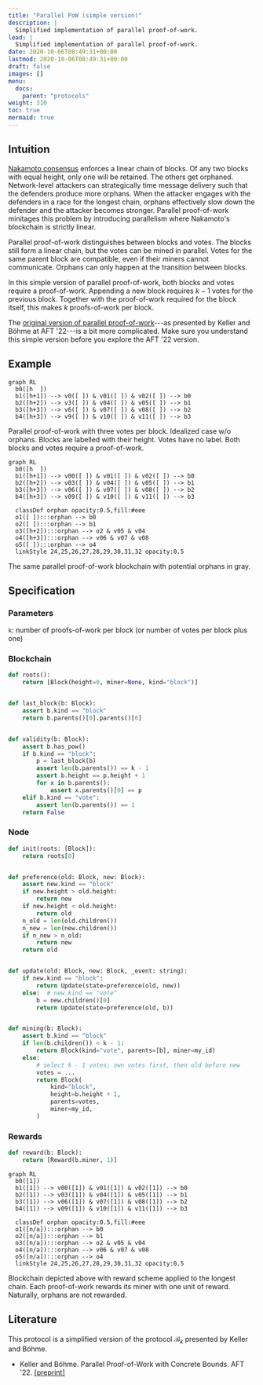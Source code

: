 ```yaml
---
title: "Parallel PoW (simple version)"
description: |
  Simplified implementation of parallel proof-of-work.
lead: |
  Simplified implementation of parallel proof-of-work.
date: 2020-10-06T08:49:31+00:00
lastmod: 2020-10-06T08:49:31+00:00
draft: false
images: []
menu:
  docs:
    parent: "protocols"
weight: 310
toc: true
mermaid: true
---
```


## Intuition

[Nakamoto consensus](../nakamoto) enforces a linear chain of blocks. Of
any two blocks with equal height, only one will be retained. The others
get orphaned. Network-level attackers can strategically time message
delivery such that the defenders produce more orphans. When the attacker
engages with the defenders in a race for the longest chain, orphans
effectively slow down the defender and the attacker becomes stronger.
Parallel proof-of-work minitages this problem by introducing parallelism
where Nakamoto's blockchain is strictly linear.

Parallel proof-of-work distinguishes between blocks and votes. The
blocks still form a linear chain, but the votes can be mined in
parallel. Votes for the same parent block are compatible, even if their
miners cannot communicate. Orphans can only happen at the transition
between blocks.

In this simple version of parallel proof-of-work, both blocks and votes
require a proof-of-work. Appending a new block requires $k - 1$ votes
for the previous block. Together with the proof-of-work required for the
block itself, this makes $k$ proofs-of-work per block.

The [original version of parallel proof-of-work](../parallel-aft)---as
presented by Keller and Böhme at AFT '22---is a bit more complicated.
Make sure you understand this simple version before you explore the AFT
'22 version.

## Example

```mermaid
graph RL
  b0([h  ])
  b1([h+1]) --> v0([ ]) & v01([ ]) & v02([ ]) --> b0
  b2([h+2]) --> v3([ ]) & v04([ ]) & v05([ ]) --> b1
  b3([h+3]) --> v6([ ]) & v07([ ]) & v08([ ]) --> b2
  b4([h+3]) --> v9([ ]) & v10([ ]) & v11([ ]) --> b3
```
Parallel proof-of-work with three votes per block. Idealized case w/o
orphans. Blocks are labelled with their height. Votes have no label.
Both blocks and votes require a proof-of-work.

```mermaid
graph RL
  b0([h  ])
  b1([h+1]) --> v00([ ]) & v01([ ]) & v02([ ]) --> b0
  b2([h+2]) --> v03([ ]) & v04([ ]) & v05([ ]) --> b1
  b3([h+3]) --> v06([ ]) & v07([ ]) & v08([ ]) --> b2
  b4([h+3]) --> v09([ ]) & v10([ ]) & v11([ ]) --> b3

  classDef orphan opacity:0.5,fill:#eee
  o1([ ]):::orphan --> b0
  o2([ ]):::orphan --> b1
  o3([h+2]):::orphan --> o2 & v05 & v04
  o4([h+3]):::orphan --> v06 & v07 & v08
  o5([ ]):::orphan --> o4
  linkStyle 24,25,26,27,28,29,30,31,32 opacity:0.5
```
The same parallel proof-of-work blockchain with potential orphans in gray.


## Specification

### Parameters

`k`: number of proofs-of-work per block (or number of votes per
block plus one)

### Blockchain

```python
def roots():
    return [Block(height=0, miner=None, kind="block")]


def last_block(b: Block):
    assert b.kind == "block"
    return b.parents()[0].parents()[0]


def validity(b: Block):
    assert b.has_pow()
    if b.kind == "block":
        p = last_block(b)
        assert len(b.parents()) == k - 1
        assert b.height == p.height + 1
        for x in b.parents():
            assert x.parents()[0] == p
    elif b.kind == "vote":
        assert len(b.parents()) == 1
    return False
```

### Node

```python
def init(roots: [Block]):
    return roots[0]


def preference(old: Block, new: Block):
    assert new.kind == "block"
    if new.height > old.height:
        return new
    if new.height < old.height:
        return old
    n_old = len(old.children())
    n_new = len(new.children())
    if n_new > n_old:
        return new
    return old


def update(old: Block, new: Block, _event: string):
    if new.kind == "block":
        return Update(state=preference(old, new))
    else:  # new.kind == "vote"
        b = new.children()[0]
        return Update(state=preference(old, b))


def mining(b: Block):
    assert b.kind == "block"
    if len(b.children()) < k - 1:
        return Block(kind="vote", parents=[b], miner=my_id)
    else:
        # select k - 1 votes; own votes first, then old before new
        votes = ...
        return Block(
            kind="block",
            height=b.height + 1,
            parents=votes,
            miner=my_id,
        )
```

### Rewards

```python
def reward(b: Block):
    return [Reward(b.miner, 1)]
```

```mermaid
graph RL
  b0([1])
  b1([1]) --> v00([1]) & v01([1]) & v02([1]) --> b0
  b2([1]) --> v03([1]) & v04([1]) & v05([1]) --> b1
  b3([1]) --> v06([1]) & v07([1]) & v08([1]) --> b2
  b4([1]) --> v09([1]) & v10([1]) & v11([1]) --> b3

  classDef orphan opacity:0.5,fill:#eee
  o1([n/a]):::orphan --> b0
  o2([n/a]):::orphan --> b1
  o3([n/a]):::orphan --> o2 & v05 & v04
  o4([n/a]):::orphan --> v06 & v07 & v08
  o5([n/a]):::orphan --> o4
  linkStyle 24,25,26,27,28,29,30,31,32 opacity:0.5
```
Blockchain depicted above with reward scheme applied to the longest chain.
Each proof-of-work rewards its miner with one unit of reward. Naturally,
orphans are not rewarded.

<!--

## Attacks

### Selfish Mining

Description.

### SSZ-like attack space

Description.

## CPR API

How to simulate, attack, learn.
-->

## Literature

This protocol is a simplified version of the protocol $\mathcal B_k$
presented by Keller and Böhme.

- Keller and Böhme. Parallel Proof-of-Work with Concrete Bounds. AFT
'22. [[preprint]](https://arxiv.org/abs/2204.00034)

